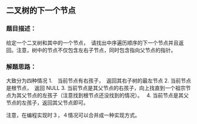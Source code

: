 ## 二叉树的下一个节点

### 题目描述：
给定一个二叉树和其中的一个节点，　请找出中序遍历顺序的下一个节点并且返回。注意，树中的节点不仅包含左右子节点，同时包含指向父节点的指针。　

### 解题思路：
大致分为四种情况
1.　当前节点有右孩子，　返回其右子树的最左节点
2.  当前节点是根节点，　返回 NULL
3.  当前节点是其父节点的右孩子，向上找直到一个祖宗节点为其父节点的左孩子（注意找到根节点还没找到的情况）。　
4.  当前节点是其父节点的左孩子，返回其父节点即可。　

注意，在编程实现时３，４情况可以合并成一种实现方式。　
